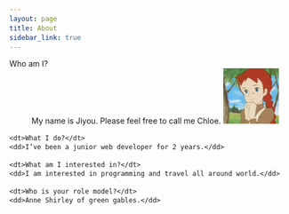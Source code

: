 ```yaml
---
layout: page
title: About
sidebar_link: true
---
```


<div class="message">
  <dl>
    <dt>Who am I?</dt>
    <dd>My name is Jiyou. Please feel free to call me Chloe. <img src="/assets/image/ann.jpg" width="100px;" float="right;"/></dd>

    <dt>What I do?</dt>
    <dd>I’ve been a junior web developer for 2 years.</dd>

    <dt>What am I interested in?</dt>
    <dd>I am interested in programming and travel all around world.</dd>

    <dt>Who is your role model?</dt>
    <dd>Anne Shirley of green gables.</dd>
  </dl>
</div>

